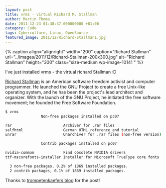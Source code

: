 ```yaml
---
layout: post
title: vrms - virtual Richard M. Stallman
author: Martin Thoma
date: 2011-12-23 01:38:37.000000000 +01:00
category: Code
tags: Cyberculture, Linux, OpenSource
featured_image: 2011/12/Richard-Stallman1.jpg
---
```

{% caption align="alignright" width="200" caption="Richard Stallman" url="../images/2011/12/Richard-Stallman-200x300.jpg" alt="Richard Stallman"  height="300" class="size-medium wp-image-10141 "  %}

I've just installed vrms - the virtual richard Stallman :D

<a href="http://en.wikipedia.org/wiki/Richard_Stallman">Richard Stallman</a> is an American software freedom activist and computer programmer. He launched the GNU Project to create a free Unix-like operating system, and he has been the project's lead architect and organizer. With the launch of the GNU Project, he initiated the free software movement; he founded the Free Software Foundation.

```bash
$ vrms
                Non-free packages installed on pc07

rar                       Archiver for .rar files
selfhtml                  German HTML reference and tutorial
unrar                     Unarchiver for .rar files (non-free version)

                Contrib packages installed on pc07

nvidia-common             Find obsolete NVIDIA drivers
ttf-mscorefonts-installer Installer for Microsoft TrueType core fonts

  3 non-free packages, 0.2% of 1869 installed packages.
  2 contrib packages, 0.1% of 1869 installed packages.
```

Thanks to <a href="http://trompetenkaefer.wordpress.com/">trompetenkaefers blog</a> for the post!
